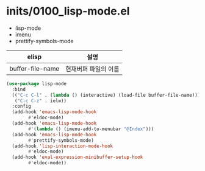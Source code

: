 # inits/0100_lisp-mode.el

- lisp-mode
- imenu
- prettify-symbols-mode

| elisp            | 설명                 |
| ---------------- | -------------------- |
| buffer-file-name | 현재버퍼 파일의 이름 |

``` lisp
(use-package lisp-mode
  :bind
  (("C-c C-l" . (lambda () (interactive) (load-file buffer-file-name)))
   ("C-c C-z" . ielm))
  :config
  (add-hook 'emacs-lisp-mode-hook
	    #'eldoc-mode)
  (add-hook 'emacs-lisp-mode-hook
	    #'(lambda () (imenu-add-to-menubar "@Index")))
  (add-hook 'emacs-lisp-mode-hook
	    #'prettify-symbols-mode)
  (add-hook 'lisp-interaction-mode-hook
	    #'eldoc-mode)
  (add-hook 'eval-expression-minibuffer-setup-hook
	    #'eldoc-mode))
```